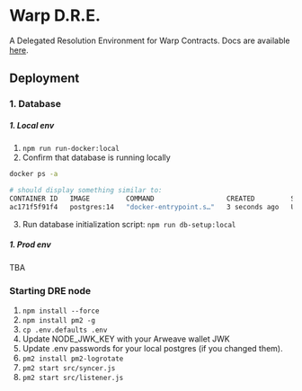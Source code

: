 # Warp D.R.E.

A Delegated Resolution Environment for Warp Contracts.
Docs are available [here](https://academy.warp.cc/docs/dre/overview).


## Deployment

### 1.  Database
##### 1. Local env  
1. `npm run run-docker:local`
2. Confirm that database is running locally
```bash
docker ps -a

# should display something similar to:
CONTAINER ID   IMAGE         COMMAND                  CREATED         STATUS         PORTS                     NAMES
ac171f5f91f4   postgres:14   "docker-entrypoint.s…"   3 seconds ago   Up 2 seconds   0.0.0.0:21726->5432/tcp   dre-postgres
```

3. Run database initialization script:
 `npm run db-setup:local`



##### 1. Prod env
TBA

### Starting DRE node
1. `npm install --force`
2. `npm install pm2 -g`
3. `cp .env.defaults .env`
4. Update NODE_JWK_KEY with your Arweave wallet JWK
5. Update .env passwords for your local postgres (if you changed them).
6. `pm2 install pm2-logrotate` 
7. `pm2 start src/syncer.js`
8. `pm2 start src/listener.js`
